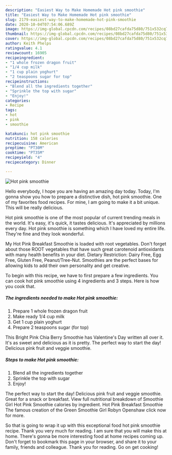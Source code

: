 ```yaml
---
description: "Easiest Way to Make Homemade Hot pink smoothie"
title: "Easiest Way to Make Homemade Hot pink smoothie"
slug: 2179-easiest-way-to-make-homemade-hot-pink-smoothie
date: 2020-10-04T07:54:06.689Z
image: https://img-global.cpcdn.com/recipes/08bd27cafda75d80/751x532cq70/hot-pink-smoothie-recipe-main-photo.jpg
thumbnail: https://img-global.cpcdn.com/recipes/08bd27cafda75d80/751x532cq70/hot-pink-smoothie-recipe-main-photo.jpg
cover: https://img-global.cpcdn.com/recipes/08bd27cafda75d80/751x532cq70/hot-pink-smoothie-recipe-main-photo.jpg
author: Keith Phelps
ratingvalue: 4.1
reviewcount: 16905
recipeingredient:
- "1 whole frozen dragon fruit"
- "1/4 cup milk"
- "1 cup plain yoghurt"
- "2 teaspoons sugar for top"
recipeinstructions:
- "Blend all the ingredients together"
- "Sprinkle the top with sugar"
- "Enjoy!"
categories:
- Recipe
tags:
- hot
- pink
- smoothie

katakunci: hot pink smoothie 
nutrition: 158 calories
recipecuisine: American
preptime: "PT30M"
cooktime: "PT35M"
recipeyield: "4"
recipecategory: Dinner

---
```



![Hot pink smoothie](https://img-global.cpcdn.com/recipes/08bd27cafda75d80/751x532cq70/hot-pink-smoothie-recipe-main-photo.jpg)

Hello everybody, I hope you are having an amazing day today. Today, I'm gonna show you how to prepare a distinctive dish, hot pink smoothie. One of my favorites food recipes. For mine, I am going to make it a bit unique. This will be really delicious.

Hot pink smoothie is one of the most popular of current trending meals in the world. It's easy, it's quick, it tastes delicious. It's appreciated by millions every day. Hot pink smoothie is something which I have loved my entire life. They're fine and they look wonderful.

My Hot Pink Breakfast Smoothie is loaded with root vegetables. Don&#39;t forget about those ROOT vegetables that have such great carotenoid antioxidants with many health benefits in your diet. Dietary Restriction: Dairy Free, Egg Free, Gluten Free, Peanut/Tree-Nut. Smoothies are the perfect bases for allowing kids to add their own personality and get creative.


To begin with this recipe, we have to first prepare a few ingredients. You can cook hot pink smoothie using 4 ingredients and 3 steps. Here is how you cook that.

<!--inarticleads1-->

##### The ingredients needed to make Hot pink smoothie:

1. Prepare 1 whole frozen dragon fruit
1. Make ready 1/4 cup milk
1. Get 1 cup plain yoghurt
1. Prepare 2 teaspoons sugar (for top)


This Bright Pink Chia Berry Smoothie has Valentine&#39;s Day written all over it. It&#39;s as sweet and delicious as it is pretty. The perfect way to start the day! Delicious pink fruit and veggie smoothie. 

<!--inarticleads2-->

##### Steps to make Hot pink smoothie:

1. Blend all the ingredients together
1. Sprinkle the top with sugar
1. Enjoy!


The perfect way to start the day! Delicious pink fruit and veggie smoothie. Great for a snack or breakfast. View full nutritional breakdown of Smoothie Girl Hot Pink Smoothie calories by ingredient. Hot Pink Breakfast Smoothie The famous creation of the Green Smoothie Girl Robyn Openshaw click now for more. 

So that is going to wrap it up with this exceptional food hot pink smoothie recipe. Thank you very much for reading. I am sure that you will make this at home. There's gonna be more interesting food at home recipes coming up. Don't forget to bookmark this page in your browser, and share it to your family, friends and colleague. Thank you for reading. Go on get cooking!
